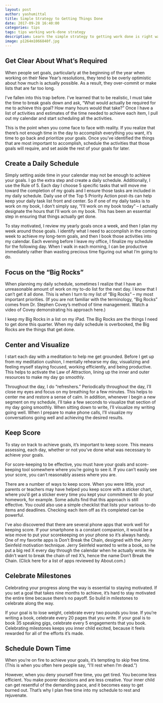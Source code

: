 ```yaml
---
layout: post
author: yashumittal
title: Simple Strategy to Getting Things Done
date: 2017-09-28 16:40:00
categories: tips
tags: tips working work-done strategy
description: Learn the simple strategy to getting work done is right way and achieve the goals in the easiest and simplest way possible. 
image: p1264m1066840f.jpg
---
```


## Get Clear About What’s Required

When people set goals, particularly at the beginning of the year when working on their New Year’s resolutions, they tend to be overly optimistic about how much is actually possible. As a result, they over-commit or make lists that are far too long.

I’ve fallen into this trap before. I’ve learned that to be realistic, I must take the time to break goals down and ask, “What would actually be required for me to achieve this goal? How many hours would that take?” Once I have a list of activities and estimates of the time needed to achieve each item, I pull out my calendar and start scheduling all the activities.

This is the point when you come face to face with reality. If you realize that there’s not enough time in the day to accomplish everything you want, it’s time to go back and prioritize your goals. Once you’ve identified the things that are most important to accomplish, schedule the activities that those goals will require, and set aside the rest of your goals for later.

## Create a Daily Schedule

Simply setting aside time in your calendar may not be enough to achieve your goals. I go the extra step and create a daily schedule. Additionally, I use the Rule of 5. Each day I choose 5 specific tasks that will move me toward the completion of my goals and I ensure those tasks are included in my daily schedule. Daily use of the Top 5 Priority Action post-its can help keep your daily task list front and center. So if one of my daily tasks is to work on my book, I don’t simply say, “I’ll work on my book today” – I actually designate the hours that I’ll work on my book. This has been an essential step in ensuring that things actually get done.

To stay motivated, I review my yearly goals once a week, and then I plan my week around those goals. I identify what I need to accomplish in the coming week to achieve my long-term goals, and then I book those activities into my calendar. Each evening before I leave my office, I finalize my schedule for the following day.  When I walk in each morning, I can be productive immediately rather than wasting precious time figuring out what I’m going to do.

## Focus on the “Big Rocks”

When planning my daily schedule, sometimes I realize that I have an unreasonable amount of work on my to-do list for the next day. I know that I can’t get it all done. This is when I turn to my list of “Big Rocks” – my most important priorities. (If you are not familiar with the terminology, “Big Rocks” comes from Dr. Stephen Covey’s method of time management. Watch a video of Covey demonstrating his approach here.)

I keep my Big Rocks in a list on my iPad. The Big Rocks are the things I need to get done this quarter. When my daily schedule is overbooked, the Big Rocks are the things that get done.

## Center and Visualize

I start each day with a meditation to help me get grounded. Before I get up from my meditation cushion, I mentally rehearse my day, visualizing and feeling myself staying focused, working efficiently, and being productive. This helps to activate the Law of Attraction, lining up the inner and outer resources to make my day go smoothly.

Throughout the day, I do “refreshers.” Periodically throughout the day, I’ll close my eyes and focus on my breathing for a few minutes. This helps to center me and restore a sense of calm.
In addition, whenever I begin a new segment on my schedule, I’ll take a few seconds to visualize that section of my day going smoothly. When sitting down to write, I’ll visualize my writing going well. When I prepare to make phone calls, I’ll visualize my conversations going well and achieving the desired results.

## Keep Score

To stay on track to achieve goals, it’s important to keep score. This means assessing, each day, whether or not you’ve done what was necessary to achieve your goals.

For score-keeping to be effective, you must have your goals and score-keeping tool somewhere where you’re going to see it. If you can’t easily see your score, you can’t reasonably assess where you are.

There are a number of ways to keep score. When you were little, your parents or teachers may have helped you keep score with a sticker chart, where you’d get a sticker every time you kept your commitment to do your homework, for example. Some adults find that this approach is still effective. You could also use a simple checklist that lists your various to-do items and deadlines. Checking each item off as it’s completed can be powerful.

I’ve also discovered that there are several phone apps that work well for keeping score. If your smartphone is a constant companion, it would be a wise move to put your scorekeeping on your phone so it’s always handy. One of my favorite apps is Don’t Break the Chain, designed with the Jerry Seinfeld motivation technique. Jerry Seinfeld wanted to write a book, so he put a big red X every day through the calendar when he actually wrote. He didn’t want to break the chain of red X’s, hence the name Don’t Break the Chain.  (Click here for a list of apps reviewed by About.com.)

## Celebrate Milestones

Celebrating your progress along the way is essential to staying motivated. If you set a goal that takes nine months to achieve, it’s hard to stay motivated the entire time because there’s no payoff. So build in milestones to celebrate along the way.

If your goal is to lose weight, celebrate every two pounds you lose. If you’re writing a book, celebrate every 20 pages that you write. If your goal is to book 35 speaking gigs, celebrate every 5 engagements that you book. Celebrating milestones keeps you inner child excited, because it feels rewarded for all of the efforts it’s made.

## Schedule Down Time

When you’re on fire to achieve your goals, it’s tempting to skip free time. (This is when you often here people say, “I’ll rest when I’m dead.”)

However, when you deny yourself free time, you get tired. You become less efficient. You make poorer decisions and are less creative. Your inner child can get resentful of the demanding pace, and it becomes easy to get burned out. That’s why I plan free time into my schedule to rest and rejuvenate.
